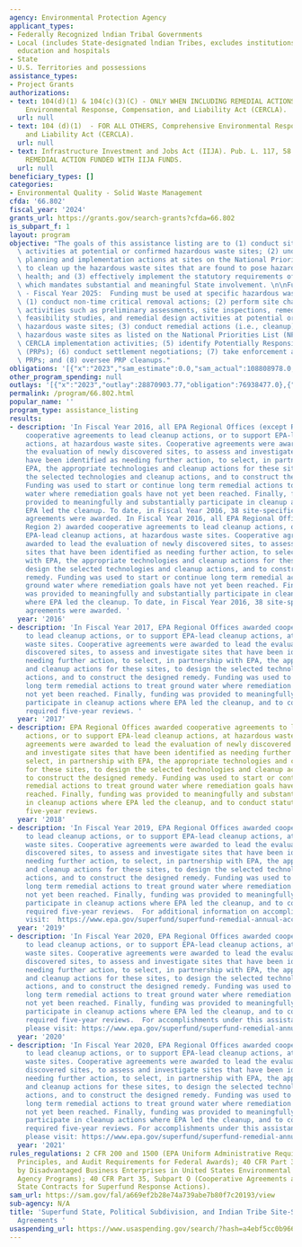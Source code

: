 ```yaml
---
agency: Environmental Protection Agency
applicant_types:
- Federally Recognized lndian Tribal Governments
- Local (includes State-designated lndian Tribes, excludes institutions of higher
  education and hospitals
- State
- U.S. Territories and possessions
assistance_types:
- Project Grants
authorizations:
- text: 104(d)(1) & 104(c)(3)(C) - ONLY WHEN INCLUDING REMEDIAL ACTIONS, The Comprehensive
    Environmental Response, Compensation, and Liability Act (CERCLA).
  url: null
- text: 104 (d)(1)  - FOR ALL OTHERS, Comprehensive Environmental Response, Compensation,
    and Liability Act (CERCLA).
  url: null
- text: Infrastructure Investment and Jobs Act (IIJA). Pub. L. 117, 58 - ONLY FOR
    REMEDIAL ACTION FUNDED WITH IIJA FUNDS.
  url: null
beneficiary_types: []
categories:
- Environmental Quality - Solid Waste Management
cfda: '66.802'
fiscal_year: '2024'
grants_url: https://grants.gov/search-grants?cfda=66.802
is_subpart_f: 1
layout: program
objective: "The goals of this assistance listing are to (1) conduct site characterization\
  \ activities at potential or confirmed hazardous waste sites; (2) undertake response\
  \ planning and implementation actions at sites on the National Priorities List (NPL)\
  \ to clean up the hazardous waste sites that are found to pose hazards to human\
  \ health; and (3) effectively implement the statutory requirements of CERCLA 121(f)\
  \ which mandates substantial and meaningful State involvement. \n\nFunding Priorities\
  \ - Fiscal Year 2025:  Funding must be used at specific hazardous waste sites to:\
  \ (1) conduct non-time critical removal actions; (2) perform site characterization\
  \ activities such as preliminary assessments, site inspections, remedial investigations,\
  \ feasibility studies, and remedial design activities at potential or confirmed\
  \ hazardous waste sites; (3) conduct remedial actions (i.e., cleanup) at uncontrolled\
  \ hazardous waste sites as listed on the National Priorities List (NPL); (4) support\
  \ CERCLA implementation activities; (5) identify Potentially Responsible Parties\
  \ (PRPs); (6) conduct settlement negotiations; (7) take enforcement actions against\
  \ PRPs; and (8) oversee PRP cleanups."
obligations: '[{"x":"2023","sam_estimate":0.0,"sam_actual":108808978.0,"usa_spending_actual":108808978.0},{"x":"2024","sam_estimate":0.0,"sam_actual":103372812.0,"usa_spending_actual":103372812.0},{"x":"2025","sam_estimate":0.0,"sam_actual":75000000.0,"usa_spending_actual":2597861.0}]'
other_program_spending: null
outlays: '[{"x":"2023","outlay":28870903.77,"obligation":76938477.0},{"x":"2024","outlay":1647251.67,"obligation":48932381.0},{"x":"2025","outlay":0.0,"obligation":414244.0}]'
permalink: /program/66.802.html
popular_name: ''
program_type: assistance_listing
results:
- description: 'In Fiscal Year 2016, all EPA Regional Offices (except Region 2) awarded
    cooperative agreements to lead cleanup actions, or to support EPA-lead cleanup
    actions, at hazardous waste sites. Cooperative agreements were awarded to lead
    the evaluation of newly discovered sites, to assess and investigate sites that
    have been identified as needing further action, to select, in partnership with
    EPA, the appropriate technologies and cleanup actions for these sites, to design
    the selected technologies and cleanup actions, and to construct the designed remedy.
    Funding was used to start or continue long term remedial actions to treat ground
    water where remediation goals have not yet been reached. Finally, funding was
    provided to meaningfully and substantially participate in cleanup actions where
    EPA led the cleanup. To date, in Fiscal Year 2016, 38 site-specific cooperative
    agreements were awarded. In Fiscal Year 2016, all EPA Regional Offices (except
    Region 2) awarded cooperative agreements to lead cleanup actions, or to support
    EPA-lead cleanup actions, at hazardous waste sites. Cooperative agreements were
    awarded to lead the evaluation of newly discovered sites, to assess and investigate
    sites that have been identified as needing further action, to select, in partnership
    with EPA, the appropriate technologies and cleanup actions for these sites, to
    design the selected technologies and cleanup actions, and to construct the designed
    remedy. Funding was used to start or continue long term remedial actions to treat
    ground water where remediation goals have not yet been reached. Finally, funding
    was provided to meaningfully and substantially participate in cleanup actions
    where EPA led the cleanup. To date, in Fiscal Year 2016, 38 site-specific cooperative
    agreements were awarded. '
  year: '2016'
- description: 'In Fiscal Year 2017, EPA Regional Offices awarded cooperative agreements
    to lead cleanup actions, or to support EPA-lead cleanup actions, at hazardous
    waste sites. Cooperative agreements were awarded to lead the evaluation of newly
    discovered sites, to assess and investigate sites that have been identified as
    needing further action, to select, in partnership with EPA, the appropriate technologies
    and cleanup actions for these sites, to design the selected technologies and cleanup
    actions, and to construct the designed remedy. Funding was used to start or continue
    long term remedial actions to treat ground water where remediation goals have
    not yet been reached. Finally, funding was provided to meaningfully and substantially
    participate in cleanup actions where EPA led the cleanup, and to conduct statutorily
    required five-year reviews. '
  year: '2017'
- description: EPA Regional Offices awarded cooperative agreements to lead cleanup
    actions, or to support EPA-lead cleanup actions, at hazardous waste sites. Cooperative
    agreements were awarded to lead the evaluation of newly discovered sites, to assess
    and investigate sites that have been identified as needing further action, to
    select, in partnership with EPA, the appropriate technologies and cleanup actions
    for these sites, to design the selected technologies and cleanup actions, and
    to construct the designed remedy. Funding was used to start or continue long term
    remedial actions to treat ground water where remediation goals have not yet been
    reached. Finally, funding was provided to meaningfully and substantially participate
    in cleanup actions where EPA led the cleanup, and to conduct statutorily required
    five-year reviews.
  year: '2018'
- description: 'In Fiscal Year 2019, EPA Regional Offices awarded cooperative agreements
    to lead cleanup actions, or to support EPA-lead cleanup actions, at hazardous
    waste sites. Cooperative agreements were awarded to lead the evaluation of newly
    discovered sites, to assess and investigate sites that have been identified as
    needing further action, to select, in partnership with EPA, the appropriate technologies
    and cleanup actions for these sites, to design the selected technologies and cleanup
    actions, and to construct the designed remedy. Funding was used to start or continue
    long term remedial actions to treat ground water where remediation goals have
    not yet been reached. Finally, funding was provided to meaningfully and substantially
    participate in cleanup actions where EPA led the cleanup, and to conduct statutorily
    required five-year reviews.  For additional information on accomplishments, please
    visit:  https://www.epa.gov/superfund/superfund-remedial-annual-accomplishments'
  year: '2019'
- description: 'In Fiscal Year 2020, EPA Regional Offices awarded cooperative agreements
    to lead cleanup actions, or to support EPA-lead cleanup actions, at hazardous
    waste sites. Cooperative agreements were awarded to lead the evaluation of newly
    discovered sites, to assess and investigate sites that have been identified as
    needing further action, to select, in partnership with EPA, the appropriate technologies
    and cleanup actions for these sites, to design the selected technologies and cleanup
    actions, and to construct the designed remedy. Funding was used to start or continue
    long term remedial actions to treat ground water where remediation goals have
    not yet been reached. Finally, funding was provided to meaningfully and substantially
    participate in cleanup actions where EPA led the cleanup, and to conduct statutorily
    required five-year reviews.  For accomplishments under this assistance listing,
    please visit: https://www.epa.gov/superfund/superfund-remedial-annual-accomplishments.'
  year: '2020'
- description: 'In Fiscal Year 2020, EPA Regional Offices awarded cooperative agreements
    to lead cleanup actions, or to support EPA-lead cleanup actions, at hazardous
    waste sites. Cooperative agreements were awarded to lead the evaluation of newly
    discovered sites, to assess and investigate sites that have been identified as
    needing further action, to select, in partnership with EPA, the appropriate technologies
    and cleanup actions for these sites, to design the selected technologies and cleanup
    actions, and to construct the designed remedy. Funding was used to start or continue
    long term remedial actions to treat ground water where remediation goals have
    not yet been reached. Finally, funding was provided to meaningfully and substantially
    participate in cleanup actions where EPA led the cleanup, and to conduct statutorily
    required five-year reviews. For accomplishments under this assistance listing,
    please visit: https://www.epa.gov/superfund/superfund-remedial-annual-accomplishments.'
  year: '2021'
rules_regulations: 2 CFR 200 and 1500 (EPA Uniform Administrative Requirements, Cost
  Principles, and Audit Requirements for Federal Awards); 40 CFR Part 33 (Participation
  by Disadvantaged Business Enterprises in United States Environmental Protection
  Agency Programs); 40 CFR Part 35, Subpart O (Cooperative Agreements and Superfund
  State Contracts for Superfund Response Actions).
sam_url: https://sam.gov/fal/a669ef2b28e74a739abe7b80f7c20193/view
sub-agency: N/A
title: 'Superfund State, Political Subdivision, and Indian Tribe Site-Specific Cooperative
  Agreements '
usaspending_url: https://www.usaspending.gov/search/?hash=a4ebf5cc0b966f4c90751680afb63991
---
```

